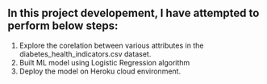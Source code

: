 ## In this project developement, I have attempted to perform below steps:
1. Explore the corelation between various attributes in the diabetes_health_indicators.csv dataset.
2. Built ML model using Logistic Regression algorithm
3. Deploy the model on Heroku cloud environment.
